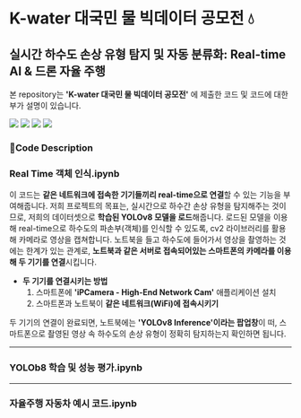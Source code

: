 # K-water 대국민 물 빅데이터 공모전 💧
## 실시간 하수도 손상 유형 탐지 및 자동 분류화: Real-time AI & 드론 자율 주행

본 repository는 **'K-water 대국민 물 빅데이터 공모전'** 에 제출한 코드 및 코드에 대한 부가 설명이 있습니다.

<div align="left">
   <img src="https://img.shields.io/badge/Python-3776AB?style=flat-square&logo=Python&logoColor=white"/>
   <img src="https://img.shields.io/badge/Jupyter-F37626?style=flat-square&logo=Jupyter&logoColor=white"/>
   <img src="https://img.shields.io/badge/Ultralytics-024DA1?style=flat-square&logo=Ultralytics&logoColor=white"/>
   <img src="https://img.shields.io/badge/OpenCV-5C3EE8?style=flat-square&logo=OpenCV&logoColor=white"/>
</div>

### 📄Code Description
### Real Time 객체 인식.ipynb
이 코드는 **같은 네트워크에 접속한 기기들끼리 real-time으로 연결**할 수 있는 기능을 부여해줍니다. 저희 프로젝트의 목표는, 실시간으로 하수간 손상 유형을 탐지해주는 것이므로, 저희의 데이터셋으로 **학습된 YOLOv8 모델을 로드**해줍니다. 로드된 모델을 이용해 real-time으로 하수도의 파손부(객체)를 인식할 수 있도록, cv2 라이브러리를 활용해 카메라로 영상을 캡쳐합니다. 노트북을 들고 하수도에 들어가서 영상을 촬영하는 것에는 한계가 있는 관계로, **노트북과 같은 서버로 접속되어있는 스마트폰의 카메라를 이용해 두 기기를 연결**시킵니다.
* **두 기기를 연결시키는 방법**
  1. 스마트폰에 **'iPCamera - High-End Network Cam'** 애플리케이션 설치
  2. 스마트폰과 노트북이 **같은 네트워크(WiFi)에 접속시키기**

두 기기의 연결이 완료되면, 노트북에는 **'YOLOv8 Inference'이라는 팝업창**이 떠, 스마트폰으로 촬영된 영상 속 하수도의 손상 유형이 정확히 탐지하는지 확인하면 됩니다.

-----

### YOLOb8 학습 및 성능 평가.ipynb

-----

### 자율주행 자동차 예시 코드.ipynb
